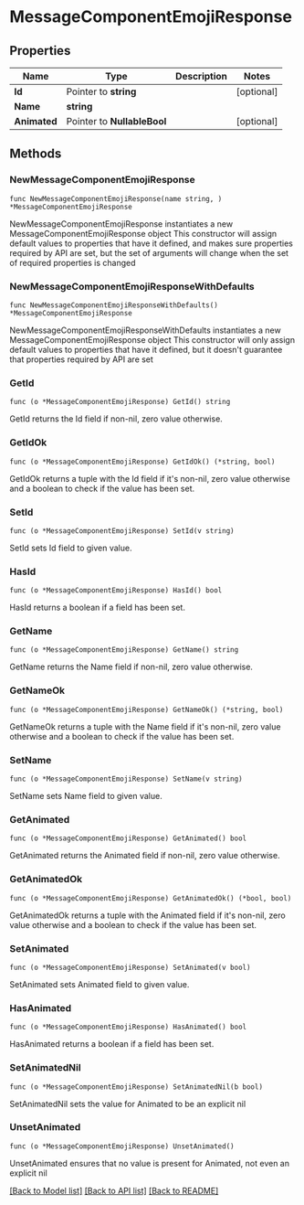 # MessageComponentEmojiResponse

## Properties

Name | Type | Description | Notes
------------ | ------------- | ------------- | -------------
**Id** | Pointer to **string** |  | [optional] 
**Name** | **string** |  | 
**Animated** | Pointer to **NullableBool** |  | [optional] 

## Methods

### NewMessageComponentEmojiResponse

`func NewMessageComponentEmojiResponse(name string, ) *MessageComponentEmojiResponse`

NewMessageComponentEmojiResponse instantiates a new MessageComponentEmojiResponse object
This constructor will assign default values to properties that have it defined,
and makes sure properties required by API are set, but the set of arguments
will change when the set of required properties is changed

### NewMessageComponentEmojiResponseWithDefaults

`func NewMessageComponentEmojiResponseWithDefaults() *MessageComponentEmojiResponse`

NewMessageComponentEmojiResponseWithDefaults instantiates a new MessageComponentEmojiResponse object
This constructor will only assign default values to properties that have it defined,
but it doesn't guarantee that properties required by API are set

### GetId

`func (o *MessageComponentEmojiResponse) GetId() string`

GetId returns the Id field if non-nil, zero value otherwise.

### GetIdOk

`func (o *MessageComponentEmojiResponse) GetIdOk() (*string, bool)`

GetIdOk returns a tuple with the Id field if it's non-nil, zero value otherwise
and a boolean to check if the value has been set.

### SetId

`func (o *MessageComponentEmojiResponse) SetId(v string)`

SetId sets Id field to given value.

### HasId

`func (o *MessageComponentEmojiResponse) HasId() bool`

HasId returns a boolean if a field has been set.

### GetName

`func (o *MessageComponentEmojiResponse) GetName() string`

GetName returns the Name field if non-nil, zero value otherwise.

### GetNameOk

`func (o *MessageComponentEmojiResponse) GetNameOk() (*string, bool)`

GetNameOk returns a tuple with the Name field if it's non-nil, zero value otherwise
and a boolean to check if the value has been set.

### SetName

`func (o *MessageComponentEmojiResponse) SetName(v string)`

SetName sets Name field to given value.


### GetAnimated

`func (o *MessageComponentEmojiResponse) GetAnimated() bool`

GetAnimated returns the Animated field if non-nil, zero value otherwise.

### GetAnimatedOk

`func (o *MessageComponentEmojiResponse) GetAnimatedOk() (*bool, bool)`

GetAnimatedOk returns a tuple with the Animated field if it's non-nil, zero value otherwise
and a boolean to check if the value has been set.

### SetAnimated

`func (o *MessageComponentEmojiResponse) SetAnimated(v bool)`

SetAnimated sets Animated field to given value.

### HasAnimated

`func (o *MessageComponentEmojiResponse) HasAnimated() bool`

HasAnimated returns a boolean if a field has been set.

### SetAnimatedNil

`func (o *MessageComponentEmojiResponse) SetAnimatedNil(b bool)`

 SetAnimatedNil sets the value for Animated to be an explicit nil

### UnsetAnimated
`func (o *MessageComponentEmojiResponse) UnsetAnimated()`

UnsetAnimated ensures that no value is present for Animated, not even an explicit nil

[[Back to Model list]](../README.md#documentation-for-models) [[Back to API list]](../README.md#documentation-for-api-endpoints) [[Back to README]](../README.md)


